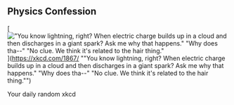 ## Physics Confession
[!["You know lightning, right? When electric charge builds up in a cloud and then discharges in a giant spark? Ask me why that happens." "Why does tha--" "No clue. We think it's related to the hair thing."](https://imgs.xkcd.com/comics/physics_confession.png)](https://xkcd.com/1867/ ""You know lightning, right? When electric charge builds up in a cloud and then discharges in a giant spark? Ask me why that happens." "Why does tha--" "No clue. We think it's related to the hair thing."")

Your daily random xkcd
